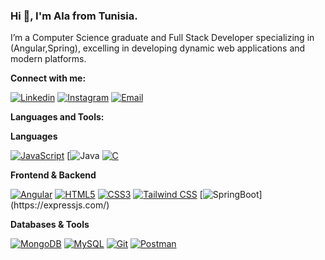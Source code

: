 ### Hi 👋, I'm Ala from Tunisia.

I’m a Computer Science graduate and Full Stack Developer specializing in  (Angular,Spring), excelling in developing dynamic web applications and modern platforms.

**Connect with me:**

[![Linkedin](https://img.shields.io/badge/Linkedin-%230175C2.svg?style=for-the-badge&logo=Linkedin&logoColor=white)](https://www.linkedin.com/in/aydi-ala/)
[![Instagram](https://img.shields.io/badge/Instagram-%23000000.svg?style=for-the-badge&logo=Instagram&logoColor=white)](https://www.instagram.com/aydi__ala/)
[![Email](https://img.shields.io/badge/Email-%23D14836.svg?style=for-the-badge&logo=Gmail&logoColor=white)](mailto:contact.aydiala@gmail.com)



**Languages and Tools:**

**Languages**

[![JavaScript](https://img.shields.io/badge/JavaScript-%23F7DF1E.svg?style=for-the-badge&logo=JavaScript&logoColor=black)](https://developer.mozilla.org/en-US/docs/Web/JavaScript)
[![Java](https://www.bing.com/images/search?view=detailV2&ccid=5wXmHFzU&id=4270B71A319C2B6F11B40406595CF50B23A62ED0&thid=OIP.5wXmHFzU-XSiDOt6mRlZtwHaHa&mediaurl=https%3A%2F%2Fwww.ujudebug.com%2Fwp-content%2Fuploads%2F2022%2F07%2Fjava-logo-transparent.png&cdnurl=https%3A%2F%2Fth.bing.com%2Fth%2Fid%2FR.e705e61c5cd4f974a20ceb7a991959b7%3Frik%3D0C6mIwv1XFkGBA%26pid%3DImgRaw%26r%3D0&exph=554&expw=554&q=Java+Icon.png&simid=607991349343906667&form=IRPRST&ck=934EEC3D50547D1B7A63533D38DBD1A2&selectedindex=1&itb=1&cw=1382&ch=664&ajaxhist=0&ajaxserp=0&cit=ccid_n8pa%2Fux7*cp_13C21B5821EE75F0A0D30D3A0FCA278F*mid_93E8B6C764B62AC02BCDA1F6B8D93C43E7F28DA7*simid_608052062976018383*thid_OIP.n8pa!_ux7uUyU9CJrzb1scAHaHa&vt=2)
[![C](https://img.shields.io/badge/C-%23A8B9CC.svg?style=for-the-badge&logo=C&logoColor=white)](https://en.wikipedia.org/wiki/C_(programming_language))

**Frontend & Backend**

[![Angular](https://img.shields.io/badge/React-%2361DAFB.svg?style=for-the-badge&logo=React&logoColor=black)](https://reactjs.org/)
[![HTML5](https://img.shields.io/badge/HTML5-%23E34F26.svg?style=for-the-badge&logo=HTML5&logoColor=white)](https://developer.mozilla.org/en-US/docs/Web/HTML)
[![CSS3](https://img.shields.io/badge/CSS3-%231572B6.svg?style=for-the-badge&logo=CSS3&logoColor=white)](https://developer.mozilla.org/en-US/docs/Web/CSS)
[![Tailwind CSS](https://img.shields.io/badge/Tailwind_CSS-%2338B2AC.svg?style=for-the-badge&logo=Tailwind-CSS&logoColor=white)](https://tailwindcss.com/)
[![SpringBoot]([https://img.shields.io/badge/Express.js-%23000000.svg?style=for-the-badge&logo=Express&logoColor=white](https://www.svgrepo.com/show/354380/spring-icon.svg))](https://expressjs.com/)

**Databases & Tools**

[![MongoDB](https://img.shields.io/badge/MongoDB-%2347A248.svg?style=for-the-badge&logo=MongoDB&logoColor=white)](https://www.mongodb.com/)
[![MySQL](https://img.shields.io/badge/MySQL-%234479A1.svg?style=for-the-badge&logo=MySQL&logoColor=white)](https://www.mysql.com/)
[![Git](https://img.shields.io/badge/Git-%23F05032.svg?style=for-the-badge&logo=Git&logoColor=white)](https://git-scm.com/)
[![Postman](https://img.shields.io/badge/Postman-%23FF6C37.svg?style=for-the-badge&logo=Postman&logoColor=white)](https://www.postman.com/)
